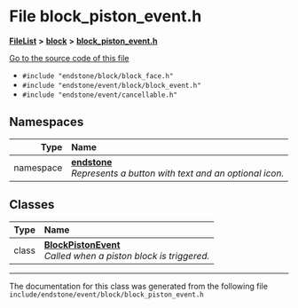 

# File block\_piston\_event.h



[**FileList**](files.md) **>** [**block**](dir_992e9ad7dc69726476903ba283e33c71.md) **>** [**block\_piston\_event.h**](block__piston__event_8h.md)

[Go to the source code of this file](block__piston__event_8h_source.md)



* `#include "endstone/block/block_face.h"`
* `#include "endstone/event/block/block_event.h"`
* `#include "endstone/event/cancellable.h"`













## Namespaces

| Type | Name |
| ---: | :--- |
| namespace | [**endstone**](namespaceendstone.md) <br>_Represents a button with text and an optional icon._  |


## Classes

| Type | Name |
| ---: | :--- |
| class | [**BlockPistonEvent**](classendstone_1_1BlockPistonEvent.md) <br>_Called when a piston block is triggered._  |



















































------------------------------
The documentation for this class was generated from the following file `include/endstone/event/block/block_piston_event.h`

